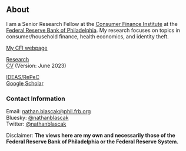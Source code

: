 ## About

I am a Senior Research Fellow at the [Consumer Finance Institute](https://www.philadelphiafed.org/consumer-finance/about-the-consumer-finance-institute) at the [Federal Reserve Bank of Philadelphia](https://philadelphiafed.org/). My research focuses on topics in consumer/household finance, health economics, and identity theft.

[My CFI webpage](https://www.philadelphiafed.org/our-people/nathan-blascak)
<!-- # You can use the [editor on GitHub](https://github.com/nathanblascak/nathanblascak.github.io/edit/master/index.md) to maintain and preview the content for your website in Markdown files. -->

<!-- # Whenever you commit to this repository, GitHub Pages will run [Jekyll](https://jekyllrb.com/) to rebuild the pages in your site, from the content in your Markdown files. -->

[Research](https://nathanblascak.github.io/research)  
<a href="https://github.com/nathanblascak/nathanblascak.github.io/raw/master/_assets/Blascak_CV_June2023.pdf" download>CV</a> (Version: June 2023)

[IDEAS/RePeC](https://ideas.repec.org/f/pbl221.html)  
[Google Scholar](https://scholar.google.com/citations?user=ZnduPykAAAAJ&hl=en&oi=ao)


<!--#  Markdown is a lightweight and easy-to-use syntax for styling your writing. It includes conventions for -->

<!-- # For more details see [GitHub Flavored Markdown](https://guides.github.com/features/mastering-markdown/). -->

### Contact Information
Email: nathan.blascak@phil.frb.org  
Bluesky: [@nathanblascak](https://bsky.app/profile/nathanblascak.bsky.social)  
Twitter: [@nathanblascak](https://twitter.com/NathanBlascak)


<!-- Your Pages site will use the layout and styles from the Jekyll theme you have selected in your [repository settings](https://github.com/nathanblascak/nathanblascak.github.io/settings). The name of this theme is saved in the Jekyll `_config.yml` configuration file. -->

<!-- # Having trouble with Pages? Check out our [documentation](https://help.github.com/categories/github-pages-basics/) or [contact support](https://github.com/contact) and we’ll help you sort it out. -->

Disclaimer: **The views here are my own and necessarily those of the Federal Reserve Bank of Philadelphia or the Federal Reserve System.**
